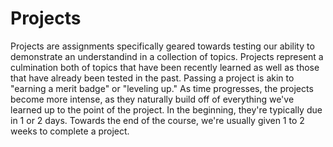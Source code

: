 Projects
========
Projects are assignments specifically geared towards testing our ability to demonstrate an understandind in a collection of topics. Projects represent a culmination both of topics that have been recently learned as well as those that have already been tested in the past. Passing a project is akin to "earning a merit badge" or "leveling up." As time progresses, the projects become more intense, as they naturally build off of everything we've learned up to the point of the project. In the beginning, they're typically due in 1 or 2 days. Towards the end of the course, we're usually given 1 to 2 weeks to complete a project.